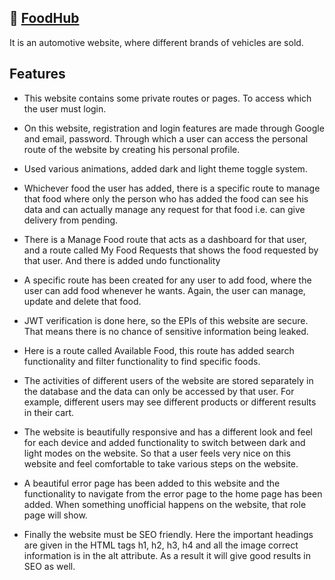## 🔗 [FoodHub](https://food-hub-6f2e6.web.app/)

It is an automotive website, where different brands of vehicles are sold.

## Features

- This website contains some private routes or pages. To access which the user must login.

- On this website, registration and login features are made through Google and email, password. Through which a user can access the personal route of the website by creating his personal profile.

- Used various animations, added dark and light theme toggle system.

- Whichever food the user has added, there is a specific route to manage that food where only the person who has added the food can see his data and can actually manage any request for that food i.e. can give delivery from pending.

- There is a Manage Food route that acts as a dashboard for that user, and a route called My Food Requests that shows the food requested by that user. And there is added undo functionality

- A specific route has been created for any user to add food, where the user can add food whenever he wants. Again, the user can manage, update and delete that food.

- JWT verification is done here, so the EPIs of this website are secure. That means there is no chance of sensitive information being leaked.

- Here is a route called Available Food, this route has added search functionality and filter functionality to find specific foods.

- The activities of different users of the website are stored separately in the database and the data can only be accessed by that user. For example, different users may see different products or different results in their cart.

- The website is beautifully responsive and has a different look and feel for each device and added functionality to switch between dark and light modes on the website. So that a user feels very nice on this website and feel comfortable to take various steps on the website.

- A beautiful error page has been added to this website and the functionality to navigate from the error page to the home page has been added. When something unofficial happens on the website, that role page will show.

- Finally the website must be SEO friendly. Here the important headings are given in the HTML tags h1, h2, h3, h4 and all the image correct information is in the alt attribute. As a result it will give good results in SEO as well.

<!-- ## 🔗 [Page Live Links](https://food-hub-6f2e6.web.app/)

Click here to visit live site: [https://food-hub-6f2e6.web.app/](https://food-hub-6f2e6.web.app/) -->
